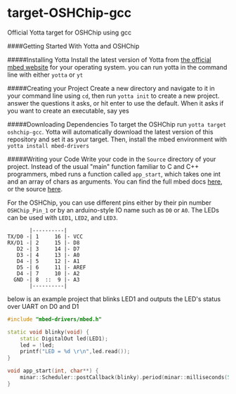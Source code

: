 # target-OSHChip-gcc
Official Yotta target for OSHChip using gcc

####Getting Started With Yotta and OSHChip

#####Installing Yotta
Install the latest version of Yotta from [the official mbed website](https://docs.mbed.com/docs/getting-started-mbed-os/en/latest/installation/#installers) for your operating system. you can run yotta in the command line with either `yotta` or `yt`

#####Creating your Project
Create a new directory and navigate to it in your command line using `cd`, then run `yotta init` to create a new project. answer the questions it asks, or hit enter to use the default. When it asks if you want to create an executable, say yes

#####Downloading Dependencies
To target the OSHChip run `yotta target oshchip-gcc`. Yotta will automatically download the latest version of this repository and set it as your target. Then, install the mbed environment with `yotta install mbed-drivers`

#####Writing your Code
Write your code in the `Source` directory of your project. Instead of the usual "main" function familiar to C and C++ programmers, mbed runs a function called `app_start`, which takes one int and an array of chars as arguments. You can find the full mbed docs [here](https://docs.mbed.com/), or the source [here](https://github.com/ARMmbed/mbed-os).

For the OSHChip, you can use different pins either by their pin number `OSHChip_Pin_1` or by an arduino-style IO name such as `D0` or `A0`. The LEDs can be used with `LED1`, `LED2`, and `LED3`.

```
       |----------|
TX/D0 -| 1     16 |- VCC
RX/D1 -| 2     15 |- D8
   D2 -| 3     14 |- D7
   D3 -| 4     13 |- A0
   D4 -| 5     12 |- A1
   D5 -| 6     11 |- AREF
   D4 -| 7     10 |- A2
  GND -| 8  ::  9 |- A3
       |----------|
```

below is an example project that blinks LED1 and outputs the LED's status over UART on D0 and D1
```C++
#include "mbed-drivers/mbed.h"

static void blinky(void) {
    static DigitalOut led(LED1);
    led = !led;
    printf("LED = %d \r\n",led.read());
}

void app_start(int, char**) {
    minar::Scheduler::postCallback(blinky).period(minar::milliseconds(500));
}
```
